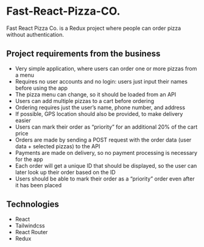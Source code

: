 # Fast-React-Pizza-CO.

Fast React Pizza Co. is a Redux project where people can order pizza without authentication.


## Project requirements from the business

- Very simple application, where users can order one or more pizzas from a menu
- Requires no user accounts and no login: users just input their names before using the app
- The pizza menu can change, so it should be loaded from an API
- Users can add multiple pizzas to a cart before ordering
- Ordering requires just the user’s name, phone number, and address
- If possible, GPS location should also be provided, to make delivery easier
- Users can mark their order as “priority” for an additional 20% of the cart price
- Orders are made by sending a POST request with the order data (user data + selected pizzas) to the API
- Payments are made on delivery, so no payment processing is necessary for the app
- Each order will get a unique ID that should be displayed, so the user can later look up their order based on the ID
- Users should be able to mark their order as a “priority” order even after it has been placed
  
  
## Technologies

- React
- Tailwindcss
- React Router
- Redux
